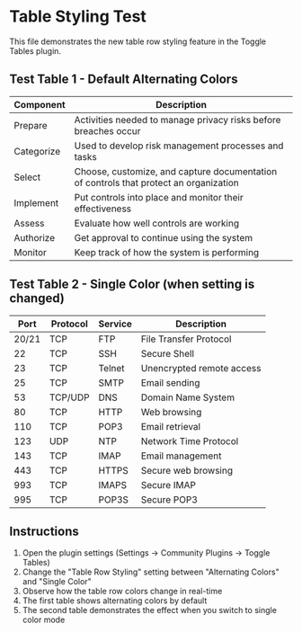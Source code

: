 # Table Styling Test

This file demonstrates the new table row styling feature in the Toggle Tables plugin.

## Test Table 1 - Default Alternating Colors

| Component | Description |
|-----------|-------------|
| Prepare | Activities needed to manage privacy risks before breaches occur |
| Categorize | Used to develop risk management processes and tasks |
| Select | Choose, customize, and capture documentation of controls that protect an organization |
| Implement | Put controls into place and monitor their effectiveness |
| Assess | Evaluate how well controls are working |
| Authorize | Get approval to continue using the system |
| Monitor | Keep track of how the system is performing |

## Test Table 2 - Single Color (when setting is changed)

| Port | Protocol | Service | Description |
|------|----------|---------|-------------|
| 20/21 | TCP | FTP | File Transfer Protocol |
| 22 | TCP | SSH | Secure Shell |
| 23 | TCP | Telnet | Unencrypted remote access |
| 25 | TCP | SMTP | Email sending |
| 53 | TCP/UDP | DNS | Domain Name System |
| 80 | TCP | HTTP | Web browsing |
| 110 | TCP | POP3 | Email retrieval |
| 123 | UDP | NTP | Network Time Protocol |
| 143 | TCP | IMAP | Email management |
| 443 | TCP | HTTPS | Secure web browsing |
| 993 | TCP | IMAPS | Secure IMAP |
| 995 | TCP | POP3S | Secure POP3 |

## Instructions

1. Open the plugin settings (Settings → Community Plugins → Toggle Tables)
2. Change the "Table Row Styling" setting between "Alternating Colors" and "Single Color"
3. Observe how the table row colors change in real-time
4. The first table shows alternating colors by default
5. The second table demonstrates the effect when you switch to single color mode 